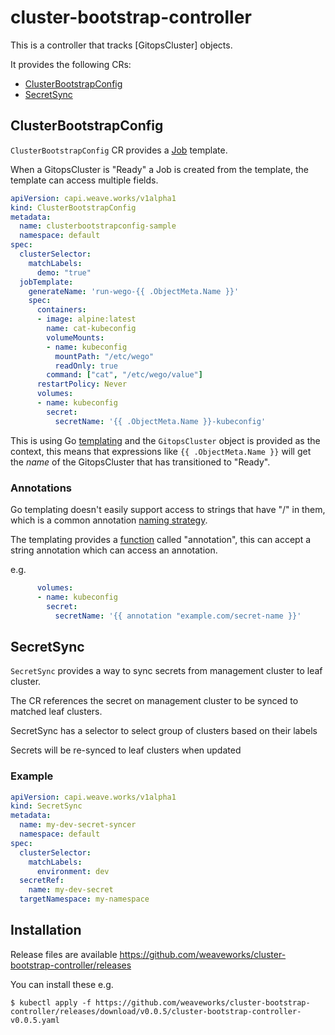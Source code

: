# cluster-bootstrap-controller

This is a controller that tracks [GitopsCluster] objects.

It provides the following CRs:

- [ClusterBootstrapConfig](#clusterBootstrapConfig)
- [SecretSync](#secretsync)

## ClusterBootstrapConfig

`ClusterBootstrapConfig` CR provides a [Job](https://kubernetes.io/docs/concepts/workloads/controllers/job/) template.

When a GitopsCluster is "Ready" a Job is created from the template, the template can access multiple fields.

```yaml
apiVersion: capi.weave.works/v1alpha1
kind: ClusterBootstrapConfig
metadata:
  name: clusterbootstrapconfig-sample
  namespace: default
spec:
  clusterSelector:
    matchLabels:
      demo: "true"
  jobTemplate:
    generateName: 'run-wego-{{ .ObjectMeta.Name }}'
    spec:
      containers:
      - image: alpine:latest
        name: cat-kubeconfig
        volumeMounts:
        - name: kubeconfig
          mountPath: "/etc/wego"
          readOnly: true
        command: ["cat", "/etc/wego/value"]
      restartPolicy: Never
      volumes:
      - name: kubeconfig
        secret:
          secretName: '{{ .ObjectMeta.Name }}-kubeconfig'
```

This is using Go [templating](https://pkg.go.dev/text/template) and the `GitopsCluster` object is provided as the context, this means that expressions like `{{ .ObjectMeta.Name }}` will get the _name_ of the GitopsCluster that has transitioned to "Ready".

### Annotations

Go templating doesn't easily support access to strings that have "/" in them,
which is a common annotation [naming strategy](https://kubernetes.io/docs/concepts/overview/working-with-objects/annotations/#syntax-and-character-set).

The templating provides a [function](https://pkg.go.dev/text/template#hdr-Functions) called "annotation", this can accept a string annotation which can access an annotation.

e.g.

```yaml
      volumes:
      - name: kubeconfig
        secret:
          secretName: '{{ annotation "example.com/secret-name }}'

```

## SecretSync

`SecretSync` provides a way to sync secrets from management cluster to leaf cluster.

The CR references the secret on management cluster to be synced to matched leaf clusters.

SecretSync has a selector to select group of clusters based on their labels

Secrets will be re-synced to leaf clusters when updated

### Example

```yaml
apiVersion: capi.weave.works/v1alpha1
kind: SecretSync
metadata:
  name: my-dev-secret-syncer
  namespace: default
spec:
  clusterSelector:
    matchLabels:
      environment: dev
  secretRef:
    name: my-dev-secret
  targetNamespace: my-namespace
```



## Installation

Release files are available https://github.com/weaveworks/cluster-bootstrap-controller/releases

You can install these e.g.

```shell
$ kubectl apply -f https://github.com/weaveworks/cluster-bootstrap-controller/releases/download/v0.0.5/cluster-bootstrap-controller-v0.0.5.yaml
```

